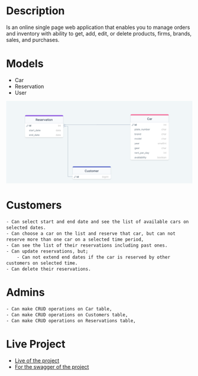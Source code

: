 # Description

<p>Is an online single page web application that enables you to manage orders and inventory with ability to get, add, edit, or delete products, firms, brands, sales, and purchases.</p>

# Models

- Car
- Reservation
- User

![Model](https://github.com/klc-pakize/django_rent_a_car/blob/master/RentACarAppERD.png)

# Customers

    - Can select start and end date and see the list of available cars on selected dates.
    - Can choose a car on the list and reserve that car, but can not reserve more than one car on a selected time period,
    - Can see the list of their reservations including past ones.
    - Can update reservations, but;
        - Can not extend end dates if the car is reserved by other customers on selected time.
    - Can delete their reservations.

# Admins

    - Can make CRUD operations on Car table,
    - Can make CRUD operations on Customers table,
    - Can make CRUD operations on Reservations table,

# Live Project

- <a href="https://pakize.pythonanywhere.com/">Live of the project</a>
- <a href="https://pakize.pythonanywhere.com/swagger/">For the swagger of the project</a>

